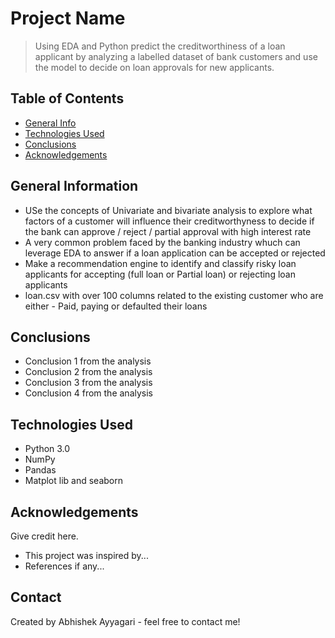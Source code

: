 # Project Name
> Using EDA and Python predict the creditworthiness of a loan applicant by analyzing a labelled dataset of bank customers and use the model to decide on loan approvals for new applicants.


## Table of Contents
* [General Info](#general-information)
* [Technologies Used](#technologies-used)
* [Conclusions](#conclusions)
* [Acknowledgements](#acknowledgements)

<!-- You can include any other section that is pertinent to your problem -->

## General Information
- USe the concepts of Univariate and bivariate analysis to explore what factors of a customer will influence their creditworthyness to decide if the bank can approve / reject / partial approval with high interest rate
- A very common problem faced by the banking industry whuch can leverage EDA to answer if a loan application can be accepted or rejected
- Make a recommendation engine to identify and classify risky loan applicants for accepting (full loan or Partial loan) or rejecting loan applicants
- loan.csv with over 100 columns related to the existing customer who are either - Paid, paying or defaulted their loans

<!-- You don't have to answer all the questions - just the ones relevant to your project. -->

## Conclusions
- Conclusion 1 from the analysis
- Conclusion 2 from the analysis
- Conclusion 3 from the analysis
- Conclusion 4 from the analysis

<!-- You don't have to answer all the questions - just the ones relevant to your project. -->


## Technologies Used
- Python 3.0
- NumPy
- Pandas
- Matplot lib and seaborn

<!-- As the libraries versions keep on changing, it is recommended to mention the version of library used in this project -->

## Acknowledgements
Give credit here.
- This project was inspired by...
- References if any...
  


## Contact
Created by Abhishek Ayyagari - feel free to contact me!


<!-- Optional -->
<!-- ## License -->
<!-- This project is open source and available under the [... License](). -->

<!-- You don't have to include all sections - just the one's relevant to your project -->
